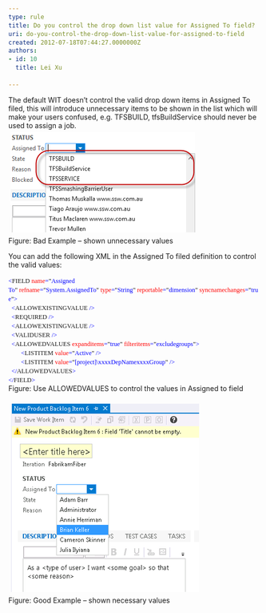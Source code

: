 ```yaml
---
type: rule
title: Do you control the drop down list value for Assigned To field?
uri: do-you-control-the-drop-down-list-value-for-assigned-to-field
created: 2012-07-18T07:44:27.0000000Z
authors:
- id: 10
  title: Lei Xu

---
```




<span class='intro'> ​The default WIT doesn’t control the valid drop down
items in Assigned To filed, this will introduce unnecessary items to be shown
in the list which will make your users confused, e.g. TFSBUILD, tfsBuildService
should never be used to assign a job.<br><img class="ssw-rteStyle-ImageArea" alt="UnnecessaryValue.png" src="./UnnecessaryValue.png" style="margin&#58;5px;" /><br><span class="ssw-rteStyle-FigureBad">Figure&#58; Bad Example – shown unnecessary values</span> </span>

You can add the following XML in the Assigned To filed definition to control the valid values​&#58;​​​​​​​​​​<br>
<div class="ssw-rteStyle-CodeArea"><span style="font-size&#58;9.5pt;font-family&#58;consolas;color&#58;blue;">&lt;</span><span style="font-size&#58;9.5pt;font-family&#58;consolas;">FIE​LD</span><span style="font-size&#58;9.5pt;font-family&#58;consolas;color&#58;blue;">&#160;</span><span style="font-size&#58;9.5pt;font-family&#58;consolas;color&#58;red;">name</span><span style="font-size&#58;9.5pt;font-family&#58;consolas;color&#58;blue;">=</span><span style="font-size&#58;9.5pt;font-family&#58;consolas;color&#58;black;">&quot;</span><span style="font-size&#58;9.5pt;font-family&#58;consolas;color&#58;blue;">Assigned To</span><span style="font-size&#58;9.5pt;font-family&#58;consolas;color&#58;black;">&quot;</span><span style="font-size&#58;9.5pt;font-family&#58;consolas;color&#58;blue;">&#160;</span><span style="font-size&#58;9.5pt;font-family&#58;consolas;color&#58;red;">refname</span><span style="font-size&#58;9.5pt;font-family&#58;consolas;color&#58;blue;">=</span><span style="font-size&#58;9.5pt;font-family&#58;consolas;color&#58;black;">&quot;</span><span style="font-size&#58;9.5pt;font-family&#58;consolas;color&#58;blue;">System.AssignedTo</span><span style="font-size&#58;9.5pt;font-family&#58;consolas;color&#58;black;">&quot;</span><span style="font-size&#58;9.5pt;font-family&#58;consolas;color&#58;blue;">&#160;</span><span style="font-size&#58;9.5pt;font-family&#58;consolas;color&#58;red;">type</span><span style="font-size&#58;9.5pt;font-family&#58;consolas;color&#58;blue;">=</span><span style="font-size&#58;9.5pt;font-family&#58;consolas;color&#58;black;">&quot;</span><span style="font-size&#58;9.5pt;font-family&#58;consolas;color&#58;blue;">String</span><span style="font-size&#58;9.5pt;font-family&#58;consolas;color&#58;black;">&quot;</span><span style="font-size&#58;9.5pt;font-family&#58;consolas;color&#58;blue;">&#160;</span><span style="font-size&#58;9.5pt;font-family&#58;consolas;color&#58;red;">reportable</span><span style="font-size&#58;9.5pt;font-family&#58;consolas;color&#58;blue;">=</span><span style="font-size&#58;9.5pt;font-family&#58;consolas;color&#58;black;">&quot;</span><span style="font-size&#58;9.5pt;font-family&#58;consolas;color&#58;blue;">dimension</span><span style="font-size&#58;9.5pt;font-family&#58;consolas;color&#58;black;">&quot;</span><span style="font-size&#58;9.5pt;font-family&#58;consolas;color&#58;blue;">&#160;</span><span style="font-size&#58;9.5pt;font-family&#58;consolas;color&#58;red;">syncnamechanges</span><span style="font-size&#58;9.5pt;font-family&#58;consolas;color&#58;blue;">=</span><span style="font-size&#58;9.5pt;font-family&#58;consolas;color&#58;black;">&quot;</span><span style="font-size&#58;9.5pt;font-family&#58;consolas;color&#58;blue;">true</span><span style="font-size&#58;9.5pt;font-family&#58;consolas;color&#58;black;">&quot;</span><span style="font-size&#58;9.5pt;font-family&#58;consolas;color&#58;blue;">&gt;<br></span><span style="font-size&#58;9.5pt;font-family&#58;consolas;color&#58;blue;">&#160; ​</span><span style="font-size&#58;9.5pt;font-family&#58;consolas;color&#58;blue;">&lt;</span><span style="font-size&#58;9.5pt;font-family&#58;consolas;">ALLOWEXISTINGVALUE</span><span style="font-size&#58;9.5pt;font-family&#58;consolas;color&#58;blue;">&#160;/&gt;<br></span><span style="font-size&#58;9.5pt;font-family&#58;consolas;color&#58;blue;">&#160;&#160;​&lt;</span><span style="font-size&#58;9.5pt;font-family&#58;consolas;">REQUIRED</span><span style="font-size&#58;9.5pt;font-family&#58;consolas;color&#58;blue;">&#160;/&gt;<br></span><span style="font-size&#58;9.5pt;font-family&#58;consolas;color&#58;blue;">&#160; &lt;</span><span style="font-size&#58;9.5pt;font-family&#58;consolas;">ALLOWEXISTINGVALUE</span><span style="font-size&#58;9.5pt;font-family&#58;consolas;color&#58;blue;">&#160;/&gt;<br></span><span style="font-size&#58;9.5pt;font-family&#58;consolas;color&#58;blue;">&#160; &lt;</span><span style="font-size&#58;9.5pt;font-family&#58;consolas;">VALIDUSER</span><span style="font-size&#58;9.5pt;font-family&#58;consolas;color&#58;blue;">&#160;/&gt;<br></span><span style="font-size&#58;9.5pt;font-family&#58;consolas;color&#58;blue;">&#160; &lt;</span><span style="font-size&#58;9.5pt;font-family&#58;consolas;">ALLOWEDVALUES</span><span style="font-size&#58;9.5pt;font-family&#58;consolas;color&#58;blue;">&#160;</span><span style="font-size&#58;9.5pt;font-family&#58;consolas;color&#58;red;">expanditems</span><span style="font-size&#58;9.5pt;font-family&#58;consolas;color&#58;blue;">=</span><span style="font-size&#58;9.5pt;font-family&#58;consolas;color&#58;black;">&quot;</span><span style="font-size&#58;9.5pt;font-family&#58;consolas;color&#58;blue;">true</span><span style="font-size&#58;9.5pt;font-family&#58;consolas;color&#58;black;">&quot;</span><span style="font-size&#58;9.5pt;font-family&#58;consolas;color&#58;blue;">&#160;</span><span style="font-size&#58;9.5pt;font-family&#58;consolas;color&#58;red;">filteritems</span><span style="font-size&#58;9.5pt;font-family&#58;consolas;color&#58;blue;">=</span><span style="font-size&#58;9.5pt;font-family&#58;consolas;color&#58;black;">&quot;</span><span style="font-size&#58;9.5pt;font-family&#58;consolas;color&#58;blue;">excludegroups</span><span style="font-size&#58;9.5pt;font-family&#58;consolas;color&#58;black;">&quot;</span><span style="font-size&#58;9.5pt;font-family&#58;consolas;color&#58;blue;">&gt;<br></span><span style="font-size&#58;9.5pt;font-family&#58;consolas;color&#58;blue;">&#160; &#160; &#160; &#160; &lt;</span><span style="font-size&#58;9.5pt;font-family&#58;consolas;">LISTITEM</span><span style="font-size&#58;9.5pt;font-family&#58;consolas;color&#58;blue;">&#160;</span><span style="font-size&#58;9.5pt;font-family&#58;consolas;color&#58;red;">value</span><span style="font-size&#58;9.5pt;font-family&#58;consolas;color&#58;blue;">=</span><span style="font-size&#58;9.5pt;font-family&#58;consolas;color&#58;black;">&quot;</span><span style="font-size&#58;9.5pt;font-family&#58;consolas;color&#58;blue;">Active</span><span style="font-size&#58;9.5pt;font-family&#58;consolas;color&#58;black;">&quot;</span><span style="font-size&#58;9.5pt;font-family&#58;consolas;color&#58;blue;">&#160;/&gt;<br></span><span style="font-size&#58;9.5pt;font-family&#58;consolas;color&#58;blue;">&#160; &#160; &#160; &#160; &lt;</span><span style="font-size&#58;9.5pt;font-family&#58;consolas;">LISTITEM</span><span style="font-size&#58;9.5pt;font-family&#58;consolas;color&#58;blue;">&#160;</span><span style="font-size&#58;9.5pt;font-family&#58;consolas;color&#58;red;">value</span><span style="font-size&#58;9.5pt;font-family&#58;consolas;color&#58;blue;">=</span><span style="font-size&#58;9.5pt;font-family&#58;consolas;color&#58;black;">&quot;</span><span style="font-size&#58;9.5pt;font-family&#58;consolas;color&#58;blue;">[project]\xxxxDepNamexxxxGroup</span><span style="font-size&#58;9.5pt;font-family&#58;consolas;color&#58;black;">&quot;</span><span style="font-size&#58;9.5pt;font-family&#58;consolas;color&#58;blue;">&#160;/&gt;<br></span><span style="font-size&#58;9.5pt;font-family&#58;consolas;color&#58;blue;">&#160; &lt;/</span><span style="font-size&#58;9.5pt;font-family&#58;consolas;">ALLOWEDVALUES</span><span style="font-size&#58;9.5pt;font-family&#58;consolas;color&#58;blue;">&gt;<br></span><span style="font-size&#58;9.5pt;font-family&#58;consolas;color&#58;blue;">&lt;/</span><span style="font-size&#58;9.5pt;font-family&#58;consolas;">FIELD</span><span style="font-size&#58;9.5pt;font-family&#58;consolas;color&#58;blue;">&gt;​</span>&#160;​<span style="color&#58;blue;font-family&#58;consolas;font-size&#58;9.5pt;">&#160; &#160;</span></div>
<div><span class="ssw-rteStyle-FigureNormal">Figure&#58; Use ALLOWEDVALUES to control the values in Assigned to field<br><br><img class="ssw-rteStyle-ImageArea" alt="ShowNecessaryUser.png" src="./ShowNecessaryUser.png" style="margin&#58;5px;" /><br><span class="ssw-rteStyle-FigureGood">Figure&#58; Good Example – shown necessary values</span></span></div>
​


